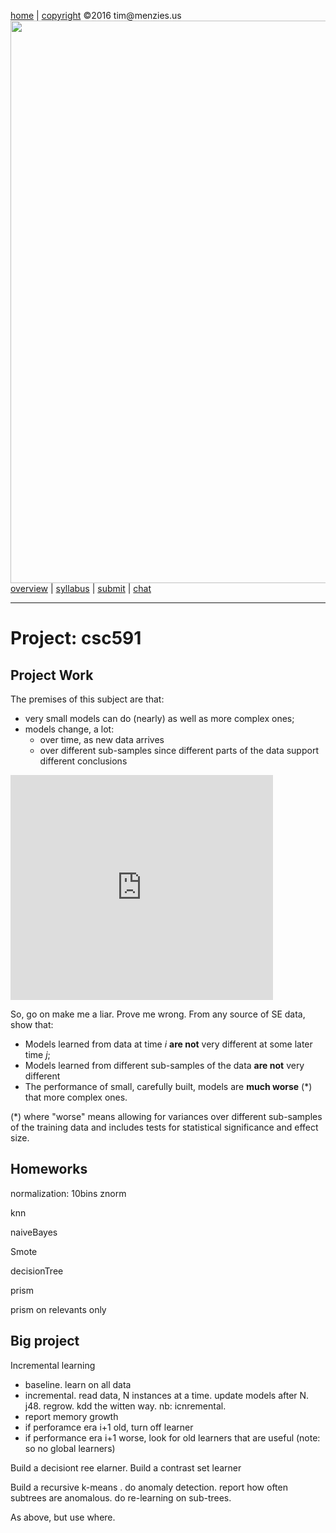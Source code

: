 [home](http://tiny.cc/fss2016) | [copyright](https://github.com/txt/fss16/blob/master/LICENSE.md) &copy;2016  tim&commat;menzies.us<br>
[<img width=900 src="https://raw.githubusercontent.com/txt/fss16/master/img/fss16.png">](http://tiny.cc/fss2016)   <br>
[overview](https://github.com/txt/fss16/blob/master/doc/glance.md) |
[syllabus](https://github.com/txt/fss16/blob/master/doc/syllabus.md) |
[submit](http://tiny.cc/fss2016give) |
[chat](https://fss16.slack.com/) 


_______



# Project: csc591

## Project Work

The premises of this subject are that:

- very small models can do (nearly) as well as more complex ones;
- models change, a lot:
     - over time, as new data arrives
     - over different sub-samples since different parts of the data support different conclusions

<iframe seamless="seamless" style="width: 100%; border: none; display: block; max-width: 420px; height: 360px;" src="https://getyarn.io/yarn-clip/embed/6772ff56-2fc3-4125-8d59-f115533708f1?autoplay=false"> </iframe>

So, go on make me a liar. Prove me wrong. From any source of SE data, show that:

- Models learned from data at time _i_ **are not** very different at some later time _j_;
- Models learned from different sub-samples of the data **are not**  very different
- The performance of small, carefully built, models are **much worse** (*) that more complex ones.

(*) where "worse" means allowing for variances over
different sub-samples of the training data and
includes tests for statistical significance and
effect size.


## Homeworks

normalization: 10bins znorm

knn

naiveBayes

Smote

decisionTree

prism

prism on relevants only

## Big project

Incremental learning

- baseline. learn on all data
- incremental. read data, N instances at a time. update models after N. j48. regrow. kdd the witten way. nb: icnremental.
- report memory growth
- if perforamce era i+1 old, turn off learner
- if performance era i+1 worse, look for old learners that are useful (note: so no global learners)

Build a decisiont ree elarner. Build a contrast set learner

Build a recursive k-means . do anomaly detection. report how often subtrees are anomalous. do re-learning on sub-trees.

As above, but use where.
